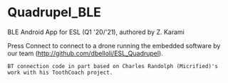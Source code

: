 # Quadrupel_BLE
BLE Android App for ESL (Q1 '20/'21), authored by Z. Karami

Press Connect to connect to a drone running the embedded software by our team (http://github.com/dbelloli/ESL_Quadrupel).

`BT connection code in part based on Charles Randolph (Micrified)'s work with his ToothCoach project.`
